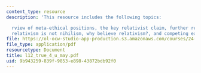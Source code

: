 ```yaml
---
content_type: resource
description: 'This resource includes the following topics:

  rview of meta-ethical positions, the key relativist claim, further relativist claims,
  relativism is not nihilism, why believe relativism?, and competing explanations.'
file: https://ol-ocw-studio-app-production.s3.amazonaws.com/courses/24-03-relativism-reason-and-reality-spring-2005/9b943259839f9853e89843872bdb92f0_l12_true_4_u_may.pdf
file_type: application/pdf
resourcetype: Document
title: l12_true_4_u_may.pdf
uid: 9b943259-839f-9853-e898-43872bdb92f0
---
```


